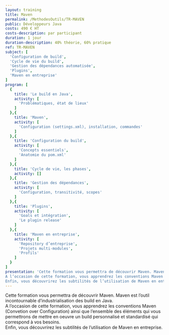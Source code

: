```yaml
---
layout: training
title: Maven
permalink: /MethodesOutils/TR-MAVEN
public: Développeurs Java
costs: 490 € HT
costs-description: par participant
duration: 1 jour
duration-description: 40% théorie, 60% pratique
ref: TR-MAVEN
subject: [
  'Configuration de build',
  'Cycle de vie du build',
  'Gestion des dépendances automatisée',
  'Plugins',
  'Maven en entreprise'
]
program: [
  {
    title: 'Le build en Java',
    activity: [
      'Problématiques, état de lieux'
    ]
  },{
    title: 'Maven',
    activity: [
      'Configuration (settings.xml), installation, commandes'
    ]
  },{
    title: 'Configuration du build',
    activity: [
      'Concepts essentiels',
      'Anatomie du pom.xml'
    ]
  },{
    title: 'Cycle de vie, les phases',
    activity: []
  },{
    title: 'Gestion des dépendances',
    activity: [
      'Configuration, transitivité, scopes'
    ]
  },{
    title: 'Plugins',
    activity: [
      'Goals et intégration',
      'Le plugin release'
    ]
  },{
    title: 'Maven en entreprise',
    activity: [
      'Repository d’entreprise',
      'Projets multi-modules',
      'Profils'
    ]
  }
]
presentation: 'Cette formation vous permettra de découvrir Maven. Maven est l’outil incontournable d’industrialisation des build en Java.
A l’occasion de cette formation, vous apprendrez les conventions Maven (Convetion over Configuration) ainsi que l’ensemble des éléments qui vous permettrons de mettre en oeuvre un build personnalisé et standardisé qui correspond à vos besoins.
Enfin, vous découvrirez les subtilités de l’utilisation de Maven en entreprise.'
---
```


Cette formation vous permettra de découvrir Maven. Maven est l’outil incontournable d’industrialisation des build en Java.  
A l’occasion de cette formation, vous apprendrez les conventions Maven (Convetion over Configuration) ainsi que l’ensemble des éléments qui vous permettrons de mettre en oeuvre un build personnalisé et standardisé qui correspond à vos besoins.  
Enfin, vous découvrirez les subtilités de l’utilisation de Maven en entreprise.  

